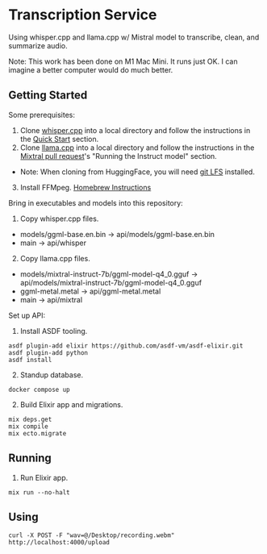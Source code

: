 
# Transcription Service

Using whisper.cpp and llama.cpp w/ Mistral model to transcribe, clean, and summarize audio.

Note: This work has been done on M1 Mac Mini. It runs just OK. I can imagine a better computer would do much better.


## Getting Started

Some prerequisites:

1. Clone [whisper.cpp](https://github.com/ggerganov/whisper.cpp) into a local directory and follow the instructions in the [Quick Start](https://github.com/ggerganov/whisper.cpp?tab=readme-ov-file#quick-start) section.
2. Clone [llama.cpp](https://github.com/ggerganov/llama.cpp) into a local directory and follow the instructions in the [Mixtral pull request](https://github.com/ggerganov/llama.cpp/pull/4406)'s "Running the Instruct model" section.
  * Note: When cloning from HuggingFace, you will need [git LFS](https://git-lfs.com/) installed.
3. Install FFMpeg. [Homebrew Instructions](https://formulae.brew.sh/formula/ffmpeg)

Bring in executables and models into this repository:

1. Copy whisper.cpp files.
  * models/ggml-base.en.bin -> api/models/ggml-base.en.bin
  * main -> api/whisper
2. Copy llama.cpp files.
  * models/mixtral-instruct-7b/ggml-model-q4_0.gguf -> api/models/mixtral-instruct-7b/ggml-model-q4_0.gguf
  * ggml-metal.metal -> api/ggml-metal.metal
  * main -> api/mixtral

Set up API:

1. Install ASDF tooling.
```
asdf plugin-add elixir https://github.com/asdf-vm/asdf-elixir.git
asdf plugin-add python
asdf install
```
2. Standup database.
```
docker compose up
```
2. Build Elixir app and migrations.
```
mix deps.get
mix compile
mix ecto.migrate
```

## Running

1. Run Elixir app.
```
mix run --no-halt
```

## Using

```
curl -X POST -F "wav=@/Desktop/recording.webm" http://localhost:4000/upload
```
